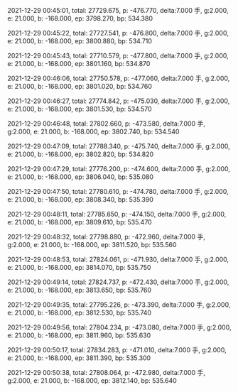 2021-12-29 00:45:01, total: 27729.675, p: -476.770, delta:7.000 手, g:2.000, e: 21.000, b: -168.000, ep: 3798.270, bp: 534.380

2021-12-29 00:45:22, total: 27727.541, p: -476.800, delta:7.000 手, g:2.000, e: 21.000, b: -168.000, ep: 3800.880, bp: 534.710

2021-12-29 00:45:43, total: 27710.579, p: -477.800, delta:7.000 手, g:2.000, e: 21.000, b: -168.000, ep: 3801.160, bp: 534.870

2021-12-29 00:46:06, total: 27750.578, p: -477.060, delta:7.000 手, g:2.000, e: 21.000, b: -168.000, ep: 3801.020, bp: 534.760

2021-12-29 00:46:27, total: 27774.842, p: -475.030, delta:7.000 手, g:2.000, e: 21.000, b: -168.000, ep: 3801.530, bp: 534.570

2021-12-29 00:46:48, total: 27802.660, p: -473.580, delta:7.000 手, g:2.000, e: 21.000, b: -168.000, ep: 3802.740, bp: 534.540

2021-12-29 00:47:09, total: 27788.340, p: -475.740, delta:7.000 手, g:2.000, e: 21.000, b: -168.000, ep: 3802.820, bp: 534.820

2021-12-29 00:47:29, total: 27776.200, p: -474.600, delta:7.000 手, g:2.000, e: 21.000, b: -168.000, ep: 3806.040, bp: 535.080

2021-12-29 00:47:50, total: 27780.610, p: -474.780, delta:7.000 手, g:2.000, e: 21.000, b: -168.000, ep: 3808.340, bp: 535.390

2021-12-29 00:48:11, total: 27785.650, p: -474.150, delta:7.000 手, g:2.000, e: 21.000, b: -168.000, ep: 3809.610, bp: 535.470

2021-12-29 00:48:32, total: 27798.880, p: -472.960, delta:7.000 手, g:2.000, e: 21.000, b: -168.000, ep: 3811.520, bp: 535.560

2021-12-29 00:48:53, total: 27824.061, p: -471.930, delta:7.000 手, g:2.000, e: 21.000, b: -168.000, ep: 3814.070, bp: 535.750

2021-12-29 00:49:14, total: 27824.737, p: -472.430, delta:7.000 手, g:2.000, e: 21.000, b: -168.000, ep: 3813.650, bp: 535.760

2021-12-29 00:49:35, total: 27795.226, p: -473.390, delta:7.000 手, g:2.000, e: 21.000, b: -168.000, ep: 3812.530, bp: 535.740

2021-12-29 00:49:56, total: 27804.234, p: -473.080, delta:7.000 手, g:2.000, e: 21.000, b: -168.000, ep: 3811.960, bp: 535.630

2021-12-29 00:50:17, total: 27834.283, p: -471.010, delta:7.000 手, g:2.000, e: 21.000, b: -168.000, ep: 3811.390, bp: 535.300

2021-12-29 00:50:38, total: 27808.064, p: -472.980, delta:7.000 手, g:2.000, e: 21.000, b: -168.000, ep: 3812.140, bp: 535.640